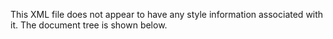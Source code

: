 This XML file does not appear to have any style information associated with it. The document tree is shown below.
